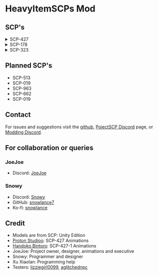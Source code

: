 # HeavyItemSCPs Mod

## SCP's

<details>
<summary>SCP-427</summary>


**Item #:** SCP-427

**Object Class:** Safe* (see containment procedures)

**Special Containment Procedures:** SCP-427 displays no means of self-locomotion or malicious intent at this time, and requires only minimal containment. Due to SCP-427's adverse effects, only medical staff of Class 3 or above may handle or utilize it.

All personnel using SCP-427 must record their total time using it in order to avoid unwanted mutations.

*Instances of SCP-427-1 (colloquially referred to as "Flesh Beasts") created by SCP-427 must be killed immediately as it is impossible to communicate with or experiment on them safely. For this reason instances of SCP-427-1 are classified as Keter.

**Description:** SCP-427 is a small, spherical, ornately carved locket made of a polished silver material. The ornate carvings do not seem to serve any function; it is unknown whether SCP-427's outer casing was crafted by sentients or not. Its circumference at its widest point is roughly 3 cm.

SCP-427 was created after placing a pill of SCP-500 in the Input booth of SCP-914 and using the Fine setting. It displays no unusual activity when closed. When opened, a small glowing orb is visible at the center. The orb emits no radiation or energy aside from the visible spectrum.

When SCP-427 is opened and exposed to biological tissue, it rapidly regenerates cellular damage and somehow is able to purge invading compounds or infections. As a standard of measure, the common cold takes 3 to 10 days to be worked through the human immune system and eventually removed. In the presence of an opened SCP-427, this time is reduced to 2 to 4 minutes. Its healing abilities are directional, so anything not in line of sight with the central orb experiences no effects.

However, long-term exposure produces a significant health hazard. As the locket heals damage, it optimizes the body's natural systems. Resistance to disease and toxins is increased by 500% compared to accepted LD50 or death-rate values after a total of 10 minutes of exposure, and 1000% after 15. After 15 minutes of exposure, muscular systems begin optimizing, increasing strength and pain tolerance by 200-300%. All other systems continue to optimize. Class-D personnel exposed to the device for over an hour total began mutating into a shapeless mass of tissue. The conversion time accelerates with continued exposure to SCP-427.

The "Flesh Beasts" (so named due to their appearance) created by SCP-427 are incredibly aggressive, attacking any and all personnel on sight with lethal results. They are highly resistant to most known weaponry, but can be disabled with sufficient shock trauma or heat in excess of 1100 degrees Celsius (2000 degrees Fahrenheit). Intelligence cannot be accurately gauged, but mapping of biological enhancement of the brain as a direct relationship with optimization of other systems suggests intelligence could exceed levels measured in humans when fully transformed.

SCP-427 is currently being used as a partial replacement for SCP-500 pills, as it can cure almost anything SCP-500 is able to. All "optimizations" imparted by SCP-427 are cumulative. Oversight has deemed the side effects an "acceptable risk" but users must carefully record their total exposure time as sufficient mutations are grounds for termination.

</details>

<details>
<summary>SCP-178</summary>


**Item #:** SCP-178

**Object Class:** Euclid

**Special Containment Procedures:** SCP-178 is to be stored in a Class 3 Anomalous Object Container guarded by no fewer than two (2) armed personnel with Level 3 clearance when not undergoing testing. Item is to be removed from containment only with the written permission of personnel with Level 4 clearance or higher. Following Incident #178-14-Alpha all tests are to be monitored remotely and the presence of all personnel apart from test subjects in the testing area during experimentation is expressly prohibited.

**Description:** SCP-178 is a pair of white stereoscopic ("3-D") glasses with a rectangular white cardboard frame and lenses of transparent blue and red (left and right lenses, respectively) plastic. The item exhibits no unusual physical properties apart from a slight discoloration of the cardboard consistent with age. When worn, the wearer begins perceiving large bipedal entities in addition to its ordinary surroundings. Entities reportedly exhibit a docile and occasionally curious behavior (reports include entities leaning over the shoulder of persons working and observing them with interest), with one exception. Any attempt by the wearer or any other personnel (see Incident Report #178-14-Alpha) to directly interact with the entities results in severe lacerations suddenly appearing on persons involved. The appearance of lacerations is rapid and continues until the moment the wearer expires. The pattern of lacerations is always consistent with being slashed with three (3) parallel, tapered sharp objects of lengths varying between 14.2 and 27.4 cm and maximum thickness varying between 2.9 and 8.1 cm. Recording and measuring devices used during testing failed to detect any anomalies, including while lacerations were appearing on subject(s). Subjects do not report hearing any sounds emanating from the entities. Long-term observation of subjects exposed to the item reveals no lasting effects. Stereoscopic images viewed through the item appear three-dimensional.

</details>

<details>
<summary>SCP-323</summary>


**Item #:** SCP-323

**Object Class:** Euclid

**Special Containment Procedures:** SCP-323 is to be kept in a 17m x 17m x 17m concrete containment cell in Site-91. The object is to be restrained in the center of the cell within a 1m3 container of 8.8cm thick transparent armor lined with one-way laminate, which is to be fit with one (1) electronically locked access port. This container is to be internally lit, with the surrounding cell kept dimmer to facilitate the one-way laminate. The cell is to be surveyed remotely at all times, and any signs of activity are to be reported.

No personnel are to enter SCP-323's containment cell except to examine the integrity of SCP-323's restraint measures. The restraint measures are to be examined bi-weekly, and any signs of damage are to be repaired immediately. All personnel who enter SCP-323's containment cell are to be accompanied by an armed guard. Personnel are not to be within SCP-323's containment cell for longer than forty-five (45) minutes, and any communication around SCP-323 is to be written or spoken in a language other than English or French.

In the event that SCP-323 breaches containment and an instance of SCP-323-1 is formed, personnel are to evacuate Site-91 and the site is to be locked down. Remote units are to be deployed to destroy the body of SCP-323-1; following this, armed personnel may be sent in to re-establish the containment of SCP-323.

**Description:** SCP-323 is the skull of an unidentified cervid measuring 55cm long, 27cm wide, and 31cm tall, with a pair of antlers, measuring 35cm tall and 46cm from tip to tip, growing from the left and right sides of SCP-323. SCP-323 shows signs of damage consistent with outside exposure, with regular pitting, scarring and weathering across the object, bleaching on the upper surfaces and a missing lower mandible. The rear of the skull features an approximately centered ovoid gap, measuring 25 cm high and 23cm wide, giving access to an interior space 16cm deep. This gap shows signs of tool use, indicating that it was carved with tools, possibly stone.

SCP-323 displays the ability to react to aural, tactile, and visual stimuli. Testing has revealed SCP-323 appears to have a field of view similar to that of other cervids, and has responded to visual stimuli from up to 50m away. The targeting of specific members of personnel, various attempts to breach containment, and the violent reaction towards speakers of the French and English languages suggests a level of sapience; however, this is unconfirmed.

SCP-323 is capable of limited locomotion, typically in the form of small movements and vibrations. In most cases, SCP-323 will only locomote in the event of various stimuli, such as moving away when touched or turning when personnel are present within its containment chamber. SCP-323 has demonstrated the ability to make larger movements, such as lunging at personnel and repeatedly attempting to force its way through containment measures.

SCP-323 exerts an influential effect in a radius extending roughly 15m from itself. Individuals within this radius will begin experiencing cannibalistic thoughts and urges, violent outbursts, and impaired judgement after approximately one (1) hour of continuous exposure. Roughly 74% of individuals who reach this point will attempt to place their heads through the gap present in the back of SCP-323, with efforts made to keep their mouths uncovered. If an individual is incapable of fitting their heads through the gap, attempts will be made to bludgeon their heads against nearby hard surfaces until the point the individual's head fits, the individual loses consciousness, or the individual expires. Once the individual has fit their head through SCP-323, the individual is classified as SCP-323-1.

Within ten (10) minutes of putting SCP-323 on, SCP-323-1 will undergo drastic physical alterations. SCP-323-1 will experience a rapid loss of body fat, body hair, and pigmentation, followed by the rupturing of the distal phalanges from the fingertips, abnormal tooth growth, and the blackening of extremities consistent with frostbite. Additionally, SCP-323-1 appears to experience greater strength and pain tolerance than the average human; however; SCP-323-1 still appears to be as susceptible to physical harm as it was prior to its introduction to SCP-323.

SCP-323-1's metabolism will experience a dramatic increase, requiring a constant caloric intake, with starvation occurring anywhere between fifteen (15) to thirty (30) minutes if no self-preservation efforts are made. In order to sustain its increased metabolism, SCP-323-1 will actively seek out and eat other individuals for sustenance until expiration. In the event SCP-323-1 is incapable of finding plentiful nourishment, SCP-323-1 will make efforts to sustain itself, including limiting movement, rationing available food, and autocannibalism. SCP-323-1 will only feed upon humans; it is presumed that SCP-323-1 is capable of receiving sustenance from other sources, but chooses not to, despite availability or ease of access. During the pursuit of individuals, SCP-323-1 has been known to occasionally make various statements in the Severn Ojibwe, Potawatomi, and Cree languages, as well as in the native language of the instance. It is not known if these statements and the knowledge of these languages is the result of SCP-323's anomalous influence or if they originate from SCP-323 itself.

</details>

## Planned SCP's

- SCP-513
- SCP-019
- SCP-963
- SCP-662
- SCP-019

## Contact

For issues and suggestions visit the [github](https://github.com/snowlance7/HeavyItemSCPs), [PojectSCP Discord](https://discord.gg/X8S4wsxggb) page, or [Modding Discord](https://discord.com/channels/1168655651455639582/1284643210068492378).

## For collaboration or queries

### JoeJoe

- Discord: [JoeJoe](https://discord.com/users/167920913289838592)

### Snowy
- Discord: [Snowy](https://discord.com/users/327989194087727107)
- GitHub: [snowlance7](https://github.com/snowlance7)
- Ko-fi: [snowlance](https://ko-fi.com/snowlance)

## Credit

- Models are from SCP: Unity Edition
- [Proton Studioo](https://www.fiverr.com/proton1233?source=inbox): SCP-427 Animations
- [Handoko Bintoro](https://www.fiverr.com/handoko_bintoro?source=inbox): SCP-427-1 Animations
- JoeJoe: Project owner, designer, animations and executive
- Snowy: Programmer and designer
- Xu Xiaolan: Programming help
- Testers: [lizziegirl0099](https://discord.com/users/250032260886036480), [aglitchednpc](https://discord.com/users/300819890934382594)